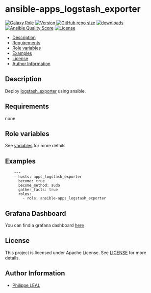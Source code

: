 # ansible-apps_logstash_exporter

[![Galaxy Role](https://img.shields.io/badge/galaxy-apps_logstash_exporter-purple?style=flat)](https://galaxy.ansible.com/lotusnoir/apps_logstash_exporter)
[![Version](https://img.shields.io/github/release/lotusnoir/ansible-apps_logstash_exporter.svg)](https://github.com/lotusnoir/ansible-apps_logstash_exporter/releases/latest)
[![GitHub repo size](https://img.shields.io/github/repo-size/lotusnoir/ansible-apps_logstash_exporter?color=orange&style=flat)](https://galaxy.ansible.com/lotusnoir/apps_logstash_exporter)
[![downloads](https://img.shields.io/ansible/role/d/52259)](https://galaxy.ansible.com/lotusnoir/apps_logstash_exporter)
[![Ansible Quality Score](https://img.shields.io/ansible/quality/52259)](https://galaxy.ansible.com/lotusnoir/apps_logstash_exporter)
[![License](https://img.shields.io/badge/license-Apache--2.0-brightgreen?style=flat)](https://opensource.org/licenses/Apache-2.0)

<!-- START doctoc generated TOC please keep comment here to allow auto update -->
<!-- DON'T EDIT THIS SECTION, INSTEAD RE-RUN doctoc TO UPDATE -->

- [Description](#description)
- [Requirements](#requirements)
- [Role variables](#role-variables)
- [Examples](#examples)
- [License](#license)
- [Author Information](#author-information)

<!-- END doctoc generated TOC please keep comment here to allow auto update -->

## Description

Deploy [logstash_exporter](https://gitlab.com/alxrem/prometheus-logstash-exporter) using ansible.
## Requirements

none

## Role variables

See [variables](/defaults/main.yml) for more details.

## Examples

        ---
        - hosts: apps_logstash_exporter
          become: true
          become_method: sudo
          gather_facts: true
          roles:
            - role: ansible-apps_logstash_exporter

## Grafana Dashboard

You can find a grafana dashboard [here](https://grafana.com/grafana/dashboards/13572)

## License

This project is licensed under Apache License. See [LICENSE](/LICENSE) for more details.

## Author Information

- [Philippe LEAL](https://github.com/lotusnoir)
